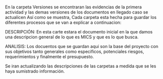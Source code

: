 En la carpeta Versiones se encontraran las evidencias de la primera actividad y las demas versiones de los documentos en llegado caso se actualicen
Así como se muestra, Cada carpeta esta hecha para guardar los diferentes procesos que se van a explicar a continuacion:

DESCRIPCIÓN: En esta carte estara el documento inicial en la que damos una descripcion general de lo que es MICS y que es lo que busca.

ANALISIS: Los docuentos que se guardan aqui son la base del proyecto con sus objetivos tanto generales como especificos, potenciales riesgos, requerimientos y finalmente el presupuesto.

Se iran actualizando las descripciones de las carpetas a medida que se les haya sumistrado información.

